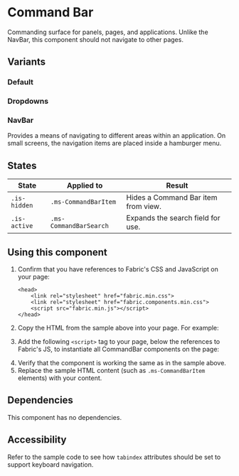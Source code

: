 # Command Bar
Commanding surface for panels, pages, and applications. Unlike the NavBar, this component should not navigate to other pages.

## Variants

### Default
<!----
{{> CommandBar props=CommandBarExampleModel.props}}
--->
<!---i
![CommandBar example](https://raw.githubusercontent.com/OfficeDev/office-ui-fabric-js/master/ghdocs/component_images/CommandBar-default.png)
i--->

### Dropdowns
<!----
{{> CommandBar props=CommandBarExampleModel.propsDropdown}}
---->
<!---i
![CommandBar example](https://raw.githubusercontent.com/OfficeDev/office-ui-fabric-js/master/ghdocs/component_images/CommandBar-dropdowns.png)
i--->

### NavBar
Provides a means of navigating to different areas within an application. On small screens, the navigation items are placed inside a hamburger menu.
<!----
{{> CommandBar props=CommandBarExampleModel.propsNavBar}}
---->
<!---i
![CommandBar example](https://raw.githubusercontent.com/OfficeDev/office-ui-fabric-js/master/ghdocs/component_images/CommandBar-navbar.png)
i--->

## States
State | Applied to | Result
 --- | --- | ---
`.is-hidden` | `.ms-CommandBarItem` | Hides a Command Bar item from view.
`.is-active` | `.ms-CommandBarSearch` | Expands the search field for use.

## Using this component
1. Confirm that you have references to Fabric's CSS and JavaScript on your page:
    ```
    <head>
        <link rel="stylesheet" href="fabric.min.css">
        <link rel="stylesheet" href="fabric.components.min.css">
        <script src="fabric.min.js"></script>
    </head>
    ```
2. Copy the HTML from the sample above into your page. For example:
<!---
<pre>
    <code>
{{renderPartialPre "CommandBar" "CommandBarExample" CommandBarExampleModel.props false}}
    </code>
</pre>
--->
3. Add the following `<script>` tag to your page, below the references to Fabric's JS, to instantiate all CommandBar components on the page:
<!---
<pre>
    <code>
{{renderPartialPre "CommandBar" "CommandBarExampleJS" "" false}}
    </code>
</pre>
--->
4. Verify that the component is working the same as in the sample above.
5. Replace the sample HTML content (such as `.ms-CommandBarItem` elements) with your content.

## Dependencies
This component has no dependencies.

## Accessibility
Refer to the sample code to see how `tabindex` attributes should be set to support keyboard navigation.

<!---
{{> CommandBarExampleJS }}
--->
